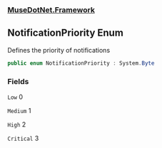 ### [MuseDotNet.Framework](./MuseDotNet-Framework.md 'MuseDotNet.Framework')
## NotificationPriority Enum
Defines the priority of notifications  
```csharp
public enum NotificationPriority : System.Byte
```
### Fields
<a name='NotificationPriority-Low'></a>
`Low` 0  
  
  
<a name='NotificationPriority-Medium'></a>
`Medium` 1  
  
  
<a name='NotificationPriority-High'></a>
`High` 2  
  
  
<a name='NotificationPriority-Critical'></a>
`Critical` 3  
  
  
